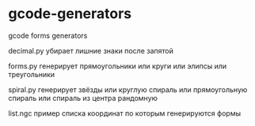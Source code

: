 # gcode-generators

gcode forms generators

decimal.py   убирает лишние знаки после запятой

forms.py     генерирует прямоугольники или круги или элипсы или треугольники

spiral.py    генерирует звёзды или круглую спираль или прямоугольную спираль или спираль из центра рандомную

list.ngc     пример списка координат по которым генерируются формы
